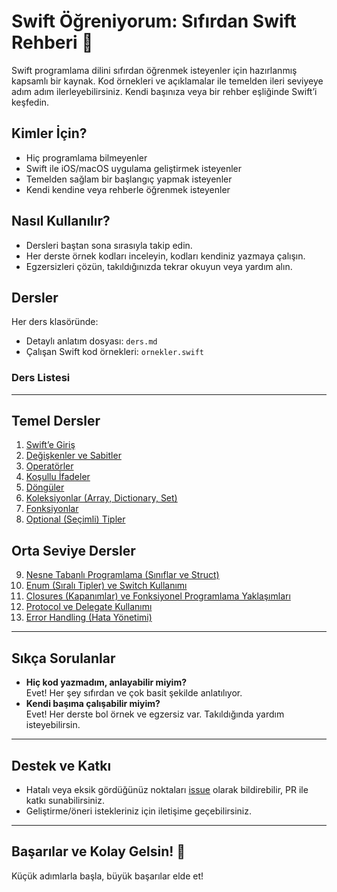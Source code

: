 # Swift Öğreniyorum: Sıfırdan Swift Rehberi 🚀

Swift programlama dilini sıfırdan öğrenmek isteyenler için hazırlanmış kapsamlı bir kaynak. Kod örnekleri ve açıklamalar ile temelden ileri seviyeye adım adım ilerleyebilirsiniz. Kendi başınıza veya bir rehber eşliğinde Swift’i keşfedin.

## Kimler İçin?

- Hiç programlama bilmeyenler
- Swift ile iOS/macOS uygulama geliştirmek isteyenler
- Temelden sağlam bir başlangıç yapmak isteyenler
- Kendi kendine veya rehberle öğrenmek isteyenler

## Nasıl Kullanılır?

- Dersleri baştan sona sırasıyla takip edin.
- Her derste örnek kodları inceleyin, kodları kendiniz yazmaya çalışın.
- Egzersizleri çözün, takıldığınızda tekrar okuyun veya yardım alın.

## Dersler

Her ders klasöründe:
- Detaylı anlatım dosyası: `ders.md`
- Çalışan Swift kod örnekleri: `ornekler.swift`

### Ders Listesi

---

## Temel Dersler

1. [Swift’e Giriş](01-swift-giris/ders.md)
2. [Değişkenler ve Sabitler](02-degiskenler-ve-sabitler/ders.md)
3. [Operatörler](03-operatorler/ders.md)
4. [Koşullu İfadeler](04-kosullu-ifadeler/ders.md)
5. [Döngüler](05-donguler/ders.md)
6. [Koleksiyonlar (Array, Dictionary, Set)](06-koleksiyonlar/ders.md)
7. [Fonksiyonlar](07-fonksiyonlar/ders.md)
8. [Optional (Seçimli) Tipler](08-optional/ders.md)

## Orta Seviye Dersler

9. [Nesne Tabanlı Programlama (Sınıflar ve Struct)](09-nesne-tabanli/ders.md)
10. [Enum (Sıralı Tipler) ve Switch Kullanımı](10-enum-ve-switch/ders.md)
11. [Closures (Kapanımlar) ve Fonksiyonel Programlama Yaklaşımları](11-closures-ve-fonksiyonel/ders.md)
12. [Protocol ve Delegate Kullanımı](12-protocol-ve-delegate/ders.md)
13. [Error Handling (Hata Yönetimi)](13-error-handling/ders.md)

---

## Sıkça Sorulanlar

- **Hiç kod yazmadım, anlayabilir miyim?**  
  Evet! Her şey sıfırdan ve çok basit şekilde anlatılıyor.
- **Kendi başıma çalışabilir miyim?**  
  Evet! Her derste bol örnek ve egzersiz var. Takıldığında yardım isteyebilirsin.

---

## Destek ve Katkı

- Hatalı veya eksik gördüğünüz noktaları [issue](https://github.com/EgoistDeveloper/swift-ogreniyorum/issues) olarak bildirebilir, PR ile katkı sunabilirsiniz.
- Geliştirme/öneri istekleriniz için iletişime geçebilirsiniz.

---

## Başarılar ve Kolay Gelsin! 🎉

Küçük adımlarla başla, büyük başarılar elde et!
